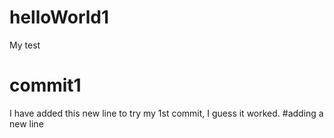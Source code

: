 # helloWorld1
My test

# commit1
I have added this new line to try my 1st commit, I guess it worked.
#adding a new line
